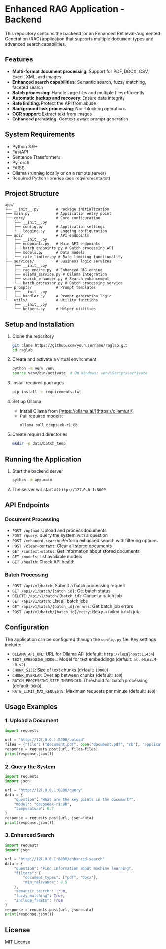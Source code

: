 # Enhanced RAG Application - Backend

This repository contains the backend for an Enhanced Retrieval-Augmented Generation (RAG) application that supports multiple document types and advanced search capabilities.

## Features

- **Multi-format document processing**: Support for PDF, DOCX, CSV, Excel, XML, and images
- **Enhanced search capabilities**: Semantic search, fuzzy matching, faceted search
- **Batch processing**: Handle large files and multiple files efficiently
- **Automatic backup and recovery**: Ensure data integrity
- **Rate limiting**: Protect the API from abuse
- **Background task processing**: Non-blocking operations
- **OCR support**: Extract text from images
- **Enhanced prompting**: Context-aware prompt generation

## System Requirements

- Python 3.9+
- FastAPI
- Sentence Transformers
- PyTorch
- FAISS
- Ollama (running locally or on a remote server)
- Required Python libraries (see requirements.txt)

## Project Structure

```
app/
├── __init__.py        # Package initialization
├── main.py            # Application entry point
├── core/              # Core configuration
│   ├── __init__.py
│   ├── config.py      # Application settings
│   └── logging.py     # Logging configuration
├── api/               # API endpoints
│   ├── __init__.py
│   ├── endpoints.py   # Main API endpoints
│   ├── batch_endpoints.py # Batch processing API
│   ├── models.py      # Data models
│   └── rate_limiter.py # Rate limiting functionality
├── services/          # Business logic services
│   ├── __init__.py
│   ├── rag_engine.py  # Enhanced RAG engine
│   ├── ollama_service.py # Ollama integration
│   ├── search_enhancer.py # Search enhancement
│   └── batch_processor.py # Batch processing service
├── prompts/           # Prompt templates
│   ├── __init__.py
│   └── handler.py     # Prompt generation logic
└── utils/             # Utility functions
    ├── __init__.py
    └── helpers.py     # Helper utilities
```

## Setup and Installation

1. Clone the repository
   ```bash
   git clone https://github.com/yourusername/raglab.git
   cd raglab
   ```

2. Create and activate a virtual environment
   ```bash
   python -m venv venv
   source venv/bin/activate  # On Windows: venv\Scripts\activate
   ```

3. Install required packages
   ```bash
   pip install -r requirements.txt
   ```

4. Set up Ollama
   - Install Ollama from [https://ollama.ai/](https://ollama.ai/)
   - Pull required models:
     ```bash
     ollama pull deepseek-r1:8b
     ```

5. Create required directories
   ```bash
   mkdir -p data/batch_temp
   ```

## Running the Application

1. Start the backend server
   ```bash
   python -m app.main
   ```

2. The server will start at `http://127.0.0.1:8000`

## API Endpoints

### Document Processing

- `POST /upload`: Upload and process documents
- `POST /query`: Query the system with a question
- `POST /enhanced-search`: Perform enhanced search with filtering options
- `POST /clear-context`: Clear all stored documents
- `GET /context-status`: Get information about stored documents
- `GET /models`: List available models
- `GET /health`: Check API health

### Batch Processing

- `POST /api/v1/batch`: Submit a batch processing request
- `GET /api/v1/batch/{batch_id}`: Get batch status
- `DELETE /api/v1/batch/{batch_id}`: Cancel a batch job
- `GET /api/v1/batch`: List all batch jobs
- `GET /api/v1/batch/{batch_id}/errors`: Get batch job errors
- `POST /api/v1/batch/{batch_id}/retry`: Retry a failed batch job

## Configuration

The application can be configured through the `config.py` file. Key settings include:

- `OLLAMA_API_URL`: URL for Ollama API (default: `http://localhost:11434`)
- `TEXT_EMBEDDING_MODEL`: Model for text embeddings (default: `all-MiniLM-L6-v2`)
- `CHUNK_SIZE`: Size of text chunks (default: `10000`)
- `CHUNK_OVERLAP`: Overlap between chunks (default: `100`)
- `BATCH_PROCESSING_SIZE_THRESHOLD`: Threshold for batch processing (default: `30MB`)
- `RATE_LIMIT_MAX_REQUESTS`: Maximum requests per minute (default: `100`)

## Usage Examples

### 1. Upload a Document

```python
import requests

url = "http://127.0.0.1:8000/upload"
files = {"file": ("document.pdf", open("document.pdf", "rb"), "application/pdf")}
response = requests.post(url, files=files)
print(response.json())
```

### 2. Query the System

```python
import requests
import json

url = "http://127.0.0.1:8000/query"
data = {
    "question": "What are the key points in the document?",
    "model": "deepseek-r1:8b",
    "temperature": 0.7
}
response = requests.post(url, json=data)
print(response.json())
```

### 3. Enhanced Search

```python
import requests
import json

url = "http://127.0.0.1:8000/enhanced-search"
data = {
    "question": "Find information about machine learning",
    "filters": {
        "document_types": ["pdf", "docx"],
        "min_relevance": 0.5
    },
    "semantic_search": True,
    "fuzzy_matching": True,
    "include_facets": True
}
response = requests.post(url, json=data)
print(response.json())
```

## License

[MIT License](LICENSE)